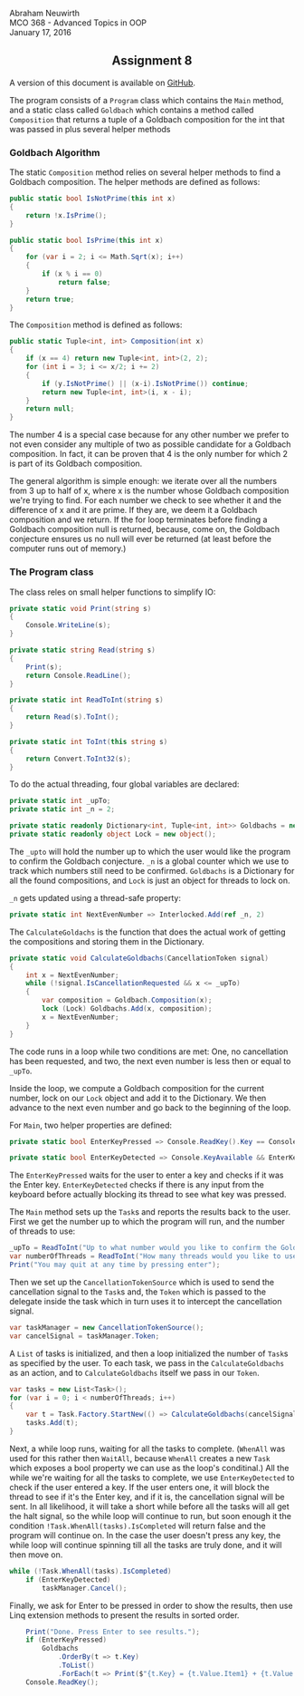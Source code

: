 Abraham Neuwirth
<br/>MCO 368 - Advanced Topics in OOP
<br/> January 17, 2016
<center><h2> Assignment 8</h2></center>

A version of this document is available on [GitHub](https://github.com/Yeedle/Neuwirth_A-mco368-2016F_asgn08/blob/master/asgn08.md).


The program consists of a `Program` class which contains the `Main` method, and a static class called `Goldbach` which contains a method called `Composition` that returns a tuple of a Goldbach composition for the int that was passed in plus several helper methods
### Goldbach Algorithm
The static `Composition` method relies on several helper methods to find a Goldbach composition. The helper methods are defined as follows:

```csharp
public static bool IsNotPrime(this int x)
{
    return !x.IsPrime();
}

public static bool IsPrime(this int x)
{
    for (var i = 2; i <= Math.Sqrt(x); i++)
    {
        if (x % i == 0)
            return false;
    }
    return true;
}
```

The `Composition` method is defined as follows:

```csharp
public static Tuple<int, int> Composition(int x)
{
    if (x == 4) return new Tuple<int, int>(2, 2);
    for (int i = 3; i <= x/2; i += 2)
    {
        if (y.IsNotPrime() || (x-i).IsNotPrime()) continue;
        return new Tuple<int, int>(i, x - i);
    }
    return null;
}
```

The number 4 is a special case because for any other number we prefer to not even consider any multiple of two as possible candidate for a Goldbach composition. In fact, it can be proven that 4 is the only number for which 2 is part of its Goldbach composition.

The general algorithm is simple enough: we iterate over all the numbers from 3 up to half of x, where x is the number whose Goldbach composition we're trying to find. For each number we check to see whether it and the difference of x and it are prime. If they are, we deem it a Goldbach composition and we return. If the for loop terminates before finding a Goldbach composition null is returned, because, come on, the Goldbach conjecture ensures us no null will ever be returned (at least before the computer runs out of memory.)


### The Program class
The class reles on small helper functions to simplify IO:

```csharp
private static void Print(string s)
{
    Console.WriteLine(s);
}

private static string Read(string s)
{
    Print(s);
    return Console.ReadLine();
}

private static int ReadToInt(string s)
{
    return Read(s).ToInt();
}

private static int ToInt(this string s)
{
    return Convert.ToInt32(s);
}
```

To do the actual threading, four global variables are declared:

```csharp
private static int _upTo;
private static int _n = 2;

private static readonly Dictionary<int, Tuple<int, int>> Goldbachs = new Dictionary<int, Tuple<int, int>>();
private static readonly object Lock = new object();
```
The `_upto` will hold the number up to which the user would like the program to confirm the Goldbach conjecture. `_n` is a global counter which we use to track which numbers still need to be confirmed. `Goldbachs` is a Dictionary for all the found compositions, and `Lock` is just an object for threads to lock on.

`_n` gets updated using a thread-safe property:

```csharp
private static int NextEvenNumber => Interlocked.Add(ref _n, 2)
```

The `CalculateGoldachs` is the function that does the actual work of getting the compositions and storing them in the Dictionary.

```csharp
private static void CalculateGoldbachs(CancellationToken signal)
{
    int x = NextEvenNumber;
    while (!signal.IsCancellationRequested && x <= _upTo)
    {
        var composition = Goldbach.Composition(x);
        lock (Lock) Goldbachs.Add(x, composition);
        x = NextEvenNumber;
    }     
}
```

The code runs in a loop while two conditions are met: One, no cancellation has been requested, and two, the next even number is less then or equal to `_upTo`.

Inside the loop, we compute a Goldbach composition for the current number, lock on our `Lock` object and add it to the Dictionary. We then advance to the next even number and go back to the beginning of the loop.

For `Main`, two helper properties are defined:

```csharp
private static bool EnterKeyPressed => Console.ReadKey().Key == ConsoleKey.Enter;

private static bool EnterKeyDetected => Console.KeyAvailable && EnterKeyPressed;
```

The `EnterKeyPressed` waits for the user to enter a key and checks if it was the Enter key. `EnterKeyDetected` checks if there is any input from the keyboard before actually blocking its thread to see what key was pressed.

The `Main` method sets up the `Task`s and reports the results back to the user. First we get the number up to which the program will run, and the number of threads to use:

```csharp
_upTo = ReadToInt("Up to what number would you like to confirm the Goldbach conjecture?");
var numberOfThreads = ReadToInt("How many threads would you like to use?");
Print("You may quit at any time by pressing enter");
```
Then we set up the `CancellationTokenSource` which is used to send the cancellation signal to the `Task`s and, the `Token` which is passed to the delegate inside the task which in turn uses it to intercept the cancellation signal.
```csharp
var taskManager = new CancellationTokenSource();
var cancelSignal = taskManager.Token;
```
A `List` of tasks is initialized, and then a loop initialized the number of `Task`s as specified by the user. To each task, we pass in the `CalculateGoldbachs` as an action, and to `CalculateGoldbachs` itself we pass in our `Token`.
```csharp
var tasks = new List<Task>();
for (var i = 0; i < numberOfThreads; i++)
{
    var t = Task.Factory.StartNew(() => CalculateGoldbachs(cancelSignal));
    tasks.Add(t);
}
```
Next, a while loop runs, waiting for all the tasks to complete. (`WhenAll` was used for this rather then `WaitAll`, because `WhenAll` creates a new `Task` which exposes a bool property we can use as the loop's conditinal.) All the while we're waiting for all the tasks to complete, we use `EnterKeyDetected` to check if the user entered a key. If the user enters one, it will block the thread to see if it's the Enter key, and if it is, the cancellation signal will be sent. In all likelihood, it will take a short while before all the tasks will all get the halt signal, so the while loop will continue to run, but soon enough it the condition `!Task.WhenAll(tasks).IsCompleted` will return false and the program will continue on. In the case the user doesn't press any key, the while loop will continue spinning till all the tasks are truly done, and it will then move on.

```csharp
while (!Task.WhenAll(tasks).IsCompleted)
    if (EnterKeyDetected)
        taskManager.Cancel();
```

Finally, we ask for Enter to be pressed in order to show the results, then use Linq extension methods to present the results in sorted order.
```csharp
    Print("Done. Press Enter to see results.");
    if (EnterKeyPressed)
        Goldbachs
            .OrderBy(t => t.Key)
            .ToList()
            .ForEach(t => Print($"{t.Key} = {t.Value.Item1} + {t.Value.Item2}"));
    Console.ReadKey();
```
